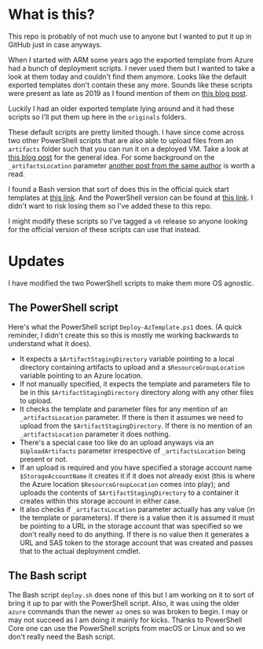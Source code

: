 # What is this?

This repo is probably of not much use to anyone but I wanted to put it up in GitHub just in case anyways. 

When I started with ARM some years ago the exported template from Azure had a bunch of deployment scripts. I never used them but I wanted to take a look at them today and couldn't find them anymore. Looks like the default exported templates don't contain these any more. Sounds like these scripts were present as late as 2019 as I found mention of them on [this blog post](https://iddles.co.uk/index.php/2019/11/09/azure-arm-concepts/). 

Luckily I had an older exported template lying around and it had these scripts so I'll put them up here in the `originals` folders. 

These default scripts are pretty limited though. I have since come across two other PowerShell scripts that are also able to upload files from an `artifacts` folder such that you can run it on a deployed VM. Take a look at [this blog post](https://www.wintellect.com/arm-templates-and-cloud-init/) for the general idea. For some background on the `_artifactsLocation` parameter [another post from the same author](https://www.wintellect.com/devops-understanding-arm-artifactslocation/) is worth a read.

I found a Bash version that sort of does this in the official quick start templates at [this link](https://github.com/Azure/azure-quickstart-templates/blob/master/201-vmss-ubuntu-web-ssl/deploy.sh). And the PowerShell version can be found at [this link](https://github.com/Azure/azure-quickstart-templates/blob/master/Deploy-AzTemplate.ps1). I didn't want to risk losing them so I've added these to this repo. 

I might modify these scripts so I've tagged a `v0` release so anyone looking for the official version of these scripts can use that instead. 

# Updates
I have modified the two PowerShell scripts to make them more OS agnostic. 

## The PowerShell script
Here's what the PowerShell script `Deploy-AzTemplate.ps1` does. (A quick reminder, I didn't create this so this is mostly me working backwards to understand what it does). 

  * It expects a `$ArtifactStagingDirectory` variable pointing to a local directory containing artifacts to upload and a `$ResourceGroupLocation` variable pointing to an Azure location. 
  * If not manually specified, it expects the template and parameters file to be in this `$ArtifactStagingDirectory` directory along with any other files to upload. 
  * It checks the template and parameter files for any mention of an `_artifactsLocation` parameter. If there is then it assumes we need to upload from the `$ArtifactStagingDirectory`. If there is no mention of an `_artifactsLocation` parameter it does nothing. 
  * There's a special case too like do an upload anyways via an `$UploadArtifacts` parameter irrespective of `_artifactsLocation` being present or not.
  * If an upload is required and you have specified a storage account name `$StorageAccountName` it creates it if it does not already exist (this is where the Azure location `$ResourceGroupLocation` comes into play); and uploads the contents of `$ArtifactStagingDirectory` to a container it creates within this storage account in either case. 
  * It also checks if `_artifactsLocation` parameter actually has any value (in the template or parameters). If there is a value then it is assumed it must be pointing to a URL in the storage account that was specified so we don't really need to do anything. If there is no value then it generates a URL and SAS token to the storage account that was created and passes that to the actual deployment cmdlet. 

## The Bash script
The Bash script `deploy.sh` does none of this but I am working on it to sort of bring it up to par with the PowerShell script. Also, it was using the older `azure` commands than the newer `az` ones so was broken to begin. I may or may not succeed as I am doing it mainly for kicks. Thanks to PowerShell Core one can use the PowerShell scripts from macOS or Linux and so we don't really need the Bash script. 